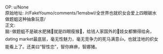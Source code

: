 
OP: u/None  
原始地址: /r/FakeYoumo/comments/1emsbwl/全世界也就织女会爱上四眼碳水做题蛆这种抽象玩意/  
正文:  
脑🀄️做题蛆不是碳水肥猪🐷就是四眼瘦猴🐒，给钱人家国外的🐔妓女都懒得给肏，dating market最底层，毫无性魅力，毫无竞争力的死马满意👍，也就洼地的织女能看上了。还美曰“智性恋”，智你麻痹，智娜猪。
